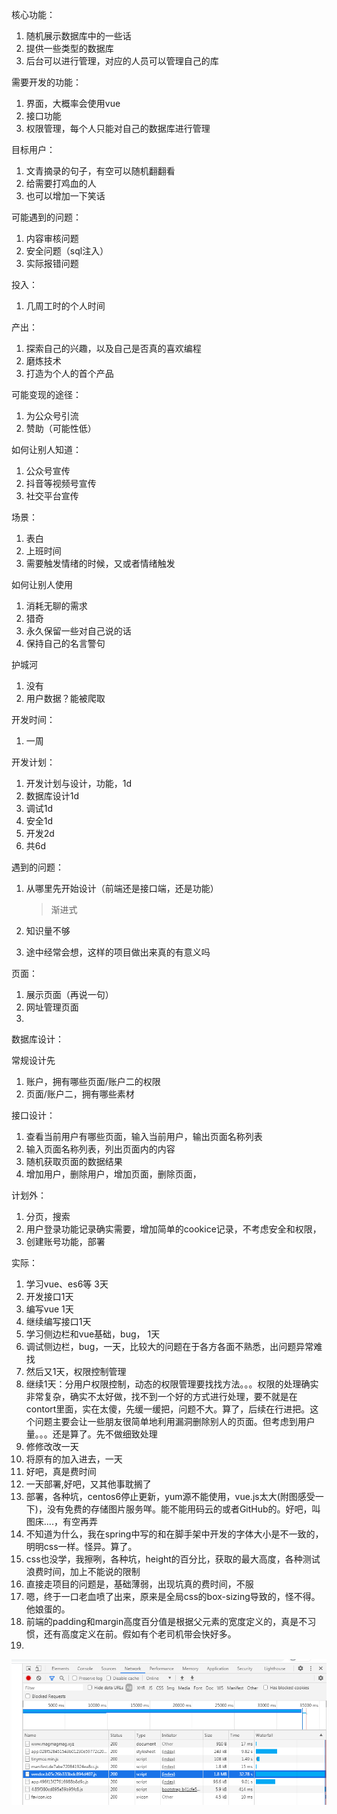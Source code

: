 核心功能：

1. 随机展示数据库中的一些话
2. 提供一些类型的数据库
3. 后台可以进行管理，对应的人员可以管理自己的库

需要开发的功能：

1. 界面，大概率会使用vue
2. 接口功能
3. 权限管理，每个人只能对自己的数据库进行管理

目标用户：

1. 文青摘录的句子，有空可以随机翻翻看
2. 给需要打鸡血的人
3. 也可以增加一下笑话

可能遇到的问题：

1. 内容审核问题
2. 安全问题（sql注入）
3. 实际报错问题

投入：

1. 几周工时的个人时间

产出：

1. 探索自己的兴趣，以及自己是否真的喜欢编程
2. 磨炼技术
3. 打造为个人的首个产品

可能变现的途径：

1. 为公众号引流
2. 赞助（可能性低）

如何让别人知道：

1. 公众号宣传
2. 抖音等视频号宣传
3. 社交平台宣传

场景：

1. 表白
2. 上班时间
3. 需要触发情绪的时候，又或者情绪触发

如何让别人使用

1. 消耗无聊的需求
2. 猎奇
3. 永久保留一些对自己说的话
4. 保持自己的名言警句

护城河

1. 没有
2. 用户数据？能被爬取

开发时间：

1. 一周

开发计划：

1. 开发计划与设计，功能，1d
2. 数据库设计1d
3. 调试1d
4. 安全1d
5. 开发2d
6. 共6d

遇到的问题：

1. 从哪里先开始设计（前端还是接口端，还是功能）

   > 渐进式

2. 知识量不够

3. 途中经常会想，这样的项目做出来真的有意义吗

页面：

1. 展示页面（再说一句）
2. 网址管理页面
3.

数据库设计：

常规设计先

1. 账户，拥有哪些页面/账户二的权限
2. 页面/账户二，拥有哪些素材

接口设计：

1. 查看当前用户有哪些页面，输入当前用户，输出页面名称列表
2. 输入页面名称列表，列出页面内的内容
3. 随机获取页面的数据结果
4. 增加用户，删除用户，增加页面，删除页面，

计划外：

1. 分页，搜索
2. 用户登录功能记录确实需要，增加简单的cookice记录，不考虑安全和权限，
3. 创建账号功能，部署

实际：

1. 学习vue、es6等 3天
2. 开发接口1天
3. 编写vue 1天
4. 继续编写接口1天
5. 学习侧边栏和vue基础，bug， 1天
6. 调试侧边栏，bug，一天，比较大的问题在于各方各面不熟悉，出问题异常难找
7. 然后又1天，权限控制管理
8. 继续1天：分用户权限控制，动态的权限管理要找找方法。。。权限的处理确实非常复杂，确实不太好做，找不到一个好的方式进行处理，要不就是在contort里面，实在太傻，先缓一缓把，问题不大。算了，后续在行进把。这个问题主要会让一些朋友很简单地利用漏洞删除别人的页面。但考虑到用户量。。。还是算了。先不做细致处理
9. 修修改改一天
10. 将原有的加入进去，一天
11. 好吧，真是费时间
12. 一天部署,好吧，又其他事耽搁了
13. 部署，各种坑，centos6停止更新，yum源不能使用，vue.js太大(附图感受一下)，没有免费的存储图片服务咩。能不能用码云的或者GitHub的。好吧，叫图床....，有空再弄
14. 不知道为什么，我在spring中写的和在脚手架中开发的字体大小是不一致的，明明css一样。怪异。算了。
15. css也没学，我擦咧，各种坑，height的百分比，获取的最大高度，各种测试浪费时间，加上不能说的限制
16. 直接走项目的问题是，基础薄弱，出现坑真的费时间，不服
17. 嗯，终于一口老血喷了出来，原来是全局css的box-sizing导致的，怪不得。他娘蛋的。
18. 前端的padding和margin高度百分值是根据父元素的宽度定义的，真是不习惯，还有高度定义在前。假如有个老司机带会快好多。
19. 

![jsToBig](.\document\picture\jsToBig.jpg)



